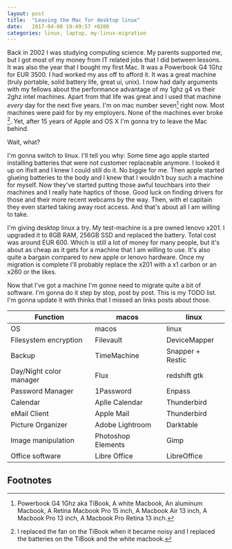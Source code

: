 ```yaml
---
layout: post
title:  "Leaving the Mac for desktop linux"
date:   2017-04-08 19:49:57 +0200
categories: linux, laptop, my-linux-migration
---
```


Back in 2002 I was studying computing science. My parents supported
me, but I got most of my money from IT related jobs that I did
between lessons. It was also the year that I bought my first Mac.
It was a Powerbook G4 1Ghz for EUR 3500. I had worked my ass off
to afford it. It was a great machine (truly portable, solid battery
life, great ui, unix). I now had daily arguments with my fellows
about the performance advantage of my 1ghz g4 vs their 2ghz intel
machines. Apart from that life was great and I used that machine
_every_ day for the next five years. I'm
on mac number seven[^my-machines] right now. Most machines were
paid for by my employers. None of the machines ever broke
[^replaced-parts]. Yet, after 15 years of Apple and OS X I'm gonna
try to leave the Mac behind.

Wait, what?

I'm gonna switch to linux. I'll tell you why: Some time ago apple
started installing batteries that were not customer replaceable
anymore. I looked it up on ifixit and I knew I could still do it.
No biggie for me. Then apple started glueing batteries to the body
and I knew that I wouldn't buy such a machine for myself. Now
they've started putting those awful touchbars into their machines
and I really hate haptics of those. Good luck on finding drivers
for those and their more recent webcams by the way.
Then, with el capitain they even started taking away root access.
And that's about all I am willing to take.

I'm giving desktop linux a try. My test-machine is a pre owned
lenovo x201. I upgraded it to 8GB RAM, 256GB SSD and replaced the
battery. Total cost was around EUR 600. Which is still a lot of
money for many people, but it's about as cheap as it gets for a
machine that I am willing to use. It's also quite a bargain compared
to new apple or lenovo hardware. Once my migration is complete I'll
probably replace the x201 with a x1 carbon or an x260 or the likes.

Now that I've got a machine I'm gonne need to migrate quite a
bit of software. I'm gonna do it step by stop, post by post. This
is my TODO list. I'm gonna update it with thinks that I missed an
links posts about those.

| Function | macos | linux |
|---------|-------|-------|
| OS | macos | linux |
| Filesystem encryption | Filevault | DeviceMapper |
| Backup   | TimeMachine | Snapper + Restic |
| Day/Night color manager | Flux | redshift gtk |
| Password Manager | 1Password | Enpass |
| Calendar | Aplle Calendar | Thunderbird |
| eMail Client | Apple Mail | Thunderbird |
| Picture Organizer | Adobe Lightroom | Darktable |
| Image manipulation | Photoshop Elements | Gimp |
| Office software | Libre Office | LibreOffice |


## Footnotes

[^my-machines]: Powerbook G4 1Ghz aka TiBook, A white Macbook, An aluminum Macbook, A Retina Macbook Pro 15 inch, A Macbook Air 13 inch, A Macbook Pro 13 inch, A Macbook Pro Retina 13 inch.
[^replaced-parts]: I replaced the fan on the TiBook when it became noisy and I replaced the batteries on the TiBook and the white macbook.
